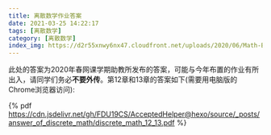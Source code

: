 ```yaml
---
title: 离散数学作业答案
date: 2021-03-25 14:22:17
tags: [离散数学]
category: [离散数学]
index_img: https://d2r55xnwy6nx47.cloudfront.net/uploads/2020/06/Math-Beauty_2880x1220_Lede_HPA.jpg
---
```


此处的答案为2020年春网课学期助教所发布的答案，可能与今年布置的作业有所出入，请同学们务必**不要外传**。第12章和13章的答案如下(需要用电脑版的Chrome浏览器访问):

{% pdf https://cdn.jsdelivr.net/gh/FDU19CS/AcceptedHelper@hexo/source/_posts/answer_of_discrete_math/discrete_math_12_13.pdf %}